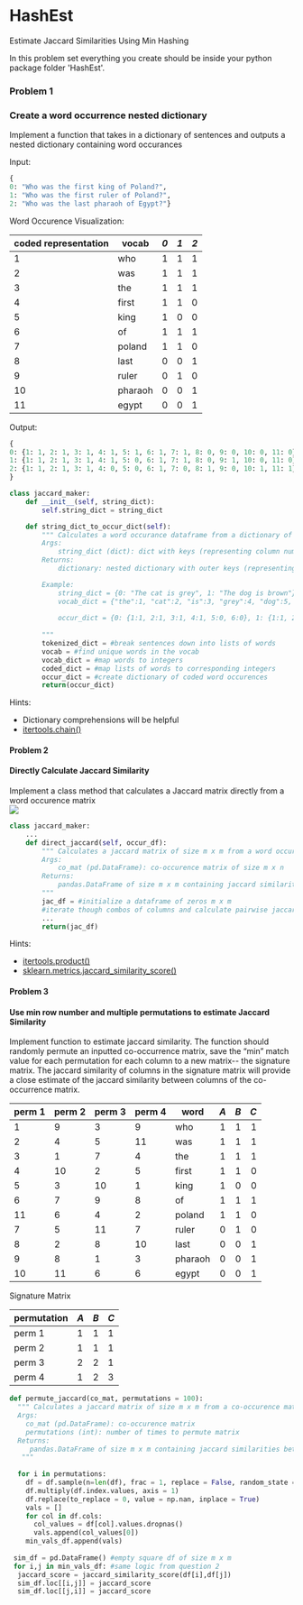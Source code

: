 # HashEst
Estimate Jaccard Similarities Using Min Hashing

In this problem set everything you create should be inside your python package folder 'HashEst'. 

### Problem 1 
### Create a word occurrence nested dictionary

Implement a function that takes in a dictionary of sentences and outputs a nested dictionary containing word occurances

Input: 
```python
{
0: "Who was the first king of Poland?", 
1: "Who was the first ruler of Poland?",
2: "Who was the last pharaoh of Egypt?"}
```

Word Occurence Visualization:

coded representation| vocab         |*0*   |*1*  |*2*  |
|-------------------| ------------- |:----:| ---:| ---:|
|1                  | who           | 1    | 1   | 1   |
|2                  | was           | 1    | 1   | 1   |
|3                  | the           | 1    | 1   | 1   |
|4                  | first         | 1    | 1   | 0   |
|5                  | king          | 1    | 0   | 0   |
|6                  | of            | 1    | 1   | 1   |
|7                  | poland        | 1    | 1   | 0   |
|8                  | last          | 0    | 0   | 1   |
|9                  | ruler         | 0    | 1   | 0   |
|10                 | pharaoh       | 0    | 0   | 1   |
|11                 | egypt         | 0    | 0   | 1   |

Output:
```python
{
0: {1: 1, 2: 1, 3: 1, 4: 1, 5: 1, 6: 1, 7: 1, 8: 0, 9: 0, 10: 0, 11: 0}, 
1: {1: 1, 2: 1, 3: 1, 4: 1, 5: 0, 6: 1, 7: 1, 8: 0, 9: 1, 10: 0, 11: 0}, 
2: {1: 1, 2: 1, 3: 1, 4: 0, 5: 0, 6: 1, 7: 0, 8: 1, 9: 0, 10: 1, 11: 1}
}
```

```python
class jaccard_maker:
    def __init__(self, string_dict):
        self.string_dict = string_dict

    def string_dict_to_occur_dict(self):
        """ Calculates a word occurance dataframe from a dictionary of strings
        Args:
            string_dict (dict): dict with keys (representing column numbers starting from 0) mapped to values (strings)
        Returns:
            dictionary: nested dictionary with outer keys (representing column numbers starting from 0) and inner dictionary key representing each unique word in the vocabulary and values representing a binary for whether that word occurs in the sentence

        Example:
            string_dict = {0: "The cat is grey", 1: "The dog is brown"}
            vocab_dict = {"the":1, "cat":2, "is":3, "grey":4, "dog":5, "brown":6}
            
            occur_dict = {0: {1:1, 2:1, 3:1, 4:1, 5:0, 6:0}, 1: {1:1, 2:0, 3:1, 4:0, 5:1, 6:1}}
            
        """
        tokenized_dict = #break sentences down into lists of words
        vocab = #find unique words in the vocab
        vocab_dict = #map words to integers
        coded_dict = #map lists of words to corresponding integers
        occur_dict = #create dictionary of coded word occurences
        return(occur_dict)

```

Hints:
* Dictionary comprehensions will be helpful
* [itertools.chain()](https://docs.python.org/2/library/itertools.html#itertools.chain)


#### Problem 2
#### Directly Calculate Jaccard Similarity

Implement a class method that calculates a Jaccard matrix directly from a word occurence matrix
<br>
![](https://wikimedia.org/api/rest_v1/media/math/render/svg/eaef5aa86949f49e7dc6b9c8c3dd8b233332c9e7)


```python
class jaccard_maker:
    ...
    def direct_jaccard(self, occur_df):
        """ Calculates a jaccard matrix of size m x m from a word occurence matrix of size m x n
        Args: 
            co_mat (pd.DataFrame): co-occurence matrix of size m x n
        Returns:
            pandas.DataFrame of size m x m containing jaccard similarities between each row and column combination
        """
        jac_df = #initialize a dataframe of zeros m x m
        #iterate though combos of columns and calculate pairwise jaccard similarities 
        ...
        return(jac_df)
 ```
  
Hints:
* [itertools.product()](https://docs.python.org/2/library/itertools.html#itertools.product) 
* [sklearn.metrics.jaccard_similarity_score()](https://scikit-learn.org/stable/modules/generated/sklearn.metrics.jaccard_similarity_score.html)


#### Problem 3
#### Use min row number and multiple permutations to estimate Jaccard Similarity

Implement function to estimate jaccard similarity. The function should randomly permute an inputted co-occurrence matrix, save the “min” match value for each permutation for each column to a new matrix-- the signature matrix. The jaccard similarity of columns in the signature matrix will provide a close estimate of the jaccard similarity between columns of the co-occurrence matrix.

| perm 1        | perm 2        | perm 3        | perm 4        | word          | *A*  | *B* | *C* |
|---------------|---------------|---------------|---------------| ------------- |:----:| ---:| ---:|
| 1             | 9             | 3             | 9             | who           | 1    | 1   | 1   |
| 2             | 4             | 5             | 11            | was           | 1    | 1   | 1   |
| 3             | 1             | 7             | 4             | the           | 1    | 1   | 1   |
| 4             | 10            | 2             | 5             | first         | 1    | 1   | 0   |
| 5             | 3             | 10            | 1             | king          | 1    | 0   | 0   |
| 6             | 7             | 9             | 8             | of            | 1    | 1   | 1   |
| 11            | 6             | 4             | 2             | poland        | 1    | 1   | 0   |
| 7             | 5             | 11            | 7             | ruler         | 0    | 1   | 0   |
| 8             | 2             | 8             | 10            | last          | 0    | 0   | 1   |
| 9             | 8             | 1             | 3             | pharaoh       | 0    | 0   | 1   |
| 10            | 11            | 6             | 6             | egypt         | 0    | 0   | 1   |

Signature Matrix

|permutation|*A*|*B*|*C*|
| ------ | - | - | - |
| perm 1 | 1 | 1 | 1 |
| perm 2 | 1 | 1 | 1 |
| perm 3 | 2 | 2 | 1 |
| perm 4 | 1 | 2 | 3 |

```python
def permute_jaccard(co_mat, permutations = 100):
  """ Calculates a jaccard matrix of size m x m from a co-occurence matrix of size m x n using min row numbers from multiple permutations
  Args:
    co_mat (pd.DataFrame): co-occurence matrix
    permutations (int): number of times to permute matrix
  Returns:
     pandas.DataFrame of size m x m containing jaccard similarities between each row and column combination
   """
 
  for i in permutations:
    df = df.sample(n=len(df), frac = 1, replace = False, random_state = i)
    df.multiply(df.index.values, axis = 1)
    df.replace(to_replace = 0, value = np.nan, inplace = True)
    vals = []
    for col in df.cols:
      col_values = df[col].values.dropnas()
      vals.append(col_values[0])
    min_vals_df.append(vals)
    
 sim_df = pd.DataFrame() #empty square df of size m x m
 for i,j in min_vals_df: #same logic from question 2
  jaccard_score = jaccard_similarity_score(df[i],df[j])
  sim_df.loc[[i,j]] = jaccard_score
  sim_df.loc[[j,i]] = jaccard_score
  
  ```


